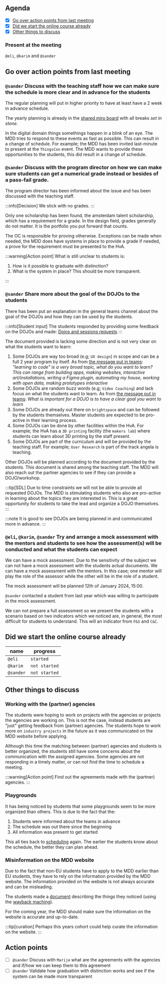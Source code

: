 ## Agenda

- [x] [Go over action points from last meeting](#go-over-action-points-from-last-meeting)
- [x] [Did we start the online course already](#did-we-start-the-online-course-already)
- [x] [Other things to discuss](#other-things-to-discuss)

### Present at the meeting

`@eli`, `@karim` and `@sander`

## Go over action points from last meeting

### `@sander` Discuss with the teaching staff how we can make sure the schedule is more clear and in advance for the students

The regular planning will put in higher priority to have at least have a 2 week in advance schedule.

The yearly planning is already in the [shared miro board](https://miro.com/app/board/uXjVNbkoBnM=/?share_link_id=985969723051) with all breaks _set in stone_.

In the digital domain things somethings happen in a blink of an eye. The MDD tries to respond to these events as fast as possible. This can result in a change of schedule. For example; the MDD has been invited last-minute to present at the `ThingsCon` event. The MDD wants to provide these opportunities to the students, this did result in a change of schedule.

### `@sander` Discuss with the program director on how we can make sure students can get a numerical grade instead or besides of a pass-fail grade.

The program director has been informed about the issue and has been discussed with the teaching staff.

:::info[Decision]
We stick with no grades.
:::

Only one scholarship has been found, the amsterdam talent scholarship, which has a requirement for a grade. In the design field, grades generally do not matter. It is the portfolio you put forward that counts.

The OC is responsible for proving otherwise. Exceptions can be made when needed, the MDD does have systems in place to provide a grade if needed, a prove for the requirement must be presented to the HvA.

:::warning[Action point]
What is still unclear to students is:

1. How is it possible to graduate with distinction?
2. What is the system in place? This should be more transparent.

:::

### `@sander` Share more about the goal of the DOJOs to the students

There has been put an explanation in the general teams channel about the goal of the DOJOs and how they can be used by the students.

:::info[Student input]
The students responded by providing some feedback on the DOJOs and made: [Dojos and sessions requests](/files/Dojos-and-sessions-requests.pdf)
:::

The document provided is lacking some direction and is not very clear on what the students want to learn:

1. Some DOJOs are way too broad (e.g; `UX design`) in scope and can be a full 2 year program by itself. As from [the message put in teams](https://teams.microsoft.com/l/message/19:c58e9d113ba04ac7af814d0903cabdd3@thread.tacv2/1700142722015?tenantId=0907bb1e-21fc-476f-8843-02d09ceb59a7&groupId=f73b6c16-790e-40cf-ae49-8046992a78cc&parentMessageId=1700142722015&teamName=Master%20Digital%20Design&channelName=2023-2024%20Students&createdTime=1700142722015): _"learning to code" is a very broad topic, what do you want to learn? This can range from building apps, making websites, interactive art/installations, writing a Figma plugin, automating my house, working with open data, making prototypes interactive_
1. Some DOJOs are random buzz words (e.g; `Video Coaching`) and lack focus on what the students want to learn. As from [the message put in teams](https://teams.microsoft.com/l/message/19:c58e9d113ba04ac7af814d0903cabdd3@thread.tacv2/1700142722015?tenantId=0907bb1e-21fc-476f-8843-02d09ceb59a7&groupId=f73b6c16-790e-40cf-ae49-8046992a78cc&parentMessageId=1700142722015&teamName=Master%20Digital%20Design&channelName=2023-2024%20Students&createdTime=1700142722015): _What is important for a DOJO is to have a clear goal you want to learn_
1. Some DOJOs are already out there on `brightspace` and can be followed by the students themselves. Master students are expected to be pro-active in their learning process.
1. Some DOJOs can be done by other facilities within the HvA. For example; the HvA has a `3D printing` facility (the `makers lab`) where students can learn about 3D printing by the staff present.
1. Some DOJOs are part of the curriculum and will be provided by the teaching staff. For example; `User Research` is part of the track angela is teaching.

Other DOJOs will be planned according to the document provided by the students. This document is shared among the teaching staff. The MDD will also reach out the partner agencies to see if they can provide a DOJO/workshop.

:::tip[SDL]
Due to time constraints we will not be able to provide all requested DOJOs. The MDD is stimulating students who also are pro-active in learning about the topics they are interested in. This is a great opportunity for students to take the lead and organize a DOJO themselves.
:::

:::note
It is good to see DOJOs are being planned in and communicated more in advance.
:::

### `@eli`, `@karim`, `@sander` Try and arrange a mock assessment with the mentors and students to see how the assessment(s) will be conducted and what the students can expect

We can have a mock assessment. Due to the sensitivity of the subject we can not have a mock assessment with the students actual documents. We can have a mock assessment with the mentors. In this case; one mentor will play the role of the assessor while the other will be in the role of a student.

The mock assessment will be planned <time datetime="2024-01-12 ??:??">12th of January 2024, 15:00</time>.

`@sander` contacted a student from last year which was willing to participate in the mock assessment.

We can not prepare a full assessment so we present the students with a scenario based on two indicators which we noticed are, in general, the most difficult for students to understand. This will an indicator from `F&S` and `C&C`.

## Did we start the online course already

| name      | progress      |
| --------- | ------------- |
| `@eli`    | `started`     |
| `@karim`  | `not started` |
| `@sander` | `not started` |

## Other things to discuss

### Working with the (partner) agencies

The students were hoping to work on projects _with_ the agencies or projects the agencies are working on. This is not the case, instead students are "just" getting feedback from (partner) agencies. The students hope to work more on `industry projects` in the future as it was communicated on the MDD website before applying.

Although this time the matching between (partner) agencies and students is better organized, the students still have some concerns about the communication with the assigned agencies. Some agencies are not responding in a timely matter, or can not find the time to schedule a meeting.

:::warning[Action point]
Find out the agreements made with the (partner) agencies.
:::

### Playgrounds

It has being noticed by students that some playgrounds seem to be more organized than others. This is due to the fact that the:

1. Students were informed about the teams in advance
2. The schedule was out there since the beginning
3. All information was present to get started

This all ties back to [scheduling](/docs/2023-2024/meetings/15-11-2023#scheduling) again. The earlier the students know about the schedule, the better they can plan ahead.

### Misinformation on the MDD website

Due to the fact that non-EU students have to apply to the MDD earlier than EU students, they have to rely on the information provided by the MDD website. The information provided on the website is not always accurate and can be misleading.

The students made a [document](/files/MDD-website-info.pdf) describing the things they noticed (using the [wayback maching](https://archive.org/web/)).

For the coming year, the MDD should make sure the information on the website is accurate and up-to-date.

:::tip[curation]
Perhaps this years cohort could help curate the information on the website.
:::

## Action points

- [ ] `@sander` Discuss with `Marije` what are the agreements with the agencies and if/how we can keep them to this agreement
- [ ] `@sander` Validate how graduation with distinction works and see if the system can be made more transparent
